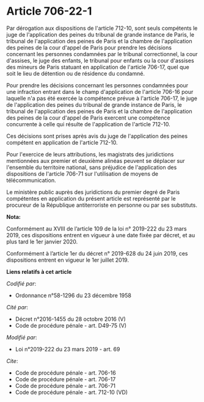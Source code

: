 # Article 706-22-1

Par dérogation aux dispositions de l'article 712-10, sont seuls compétents le juge de l'application des peines du tribunal de
grande instance de Paris, le tribunal de l'application des peines de Paris et la chambre de l'application des peines de la
cour d'appel de Paris pour prendre les décisions concernant les personnes condamnées par le tribunal correctionnel, la cour
d'assises, le juge des enfants, le tribunal pour enfants ou la cour d'assises des mineurs de Paris statuant en application de
l'article 706-17, quel que soit le lieu de détention ou de résidence du condamné.

Pour prendre les décisions concernant les personnes condamnées pour une infraction entrant dans le champ d'application de
l'article 706-16 pour laquelle n'a pas été exercée la compétence prévue à l'article 706-17, le juge de l'application des
peines du tribunal de grande instance de Paris, le tribunal de l'application des peines de Paris et la chambre de
l'application des peines de la cour d'appel de Paris exercent une compétence concurrente à celle qui résulte de l'application
de l'article 712-10.

Ces décisions sont prises après avis du juge de l'application des peines compétent en application de l'article 712-10.

Pour l'exercice de leurs attributions, les magistrats des juridictions mentionnées aux premier et deuxième alinéas peuvent se
déplacer sur l'ensemble du territoire national, sans préjudice de l'application des dispositions de l'article 706-71 sur
l'utilisation de moyens de télécommunication.

Le ministère public auprès des juridictions du premier degré de Paris compétentes en application du présent article est
représenté par le procureur de la République antiterroriste en personne ou par ses substituts.

**Nota:**

Conformément au XVIII de l’article 109 de la loi n° 2019-222 du 23 mars 2019, ces dispositions entrent en vigueur à une date
fixée par décret, et au plus tard le 1er janvier 2020.

Conformément à l’article 1er du décret n° 2019-628 du 24 juin 2019, ces dispositions entrent en vigueur le 1er juillet 2019.

**Liens relatifs à cet article**

_Codifié par_:

  - Ordonnance n°58-1296 du 23 décembre 1958

_Cité par_:

  - Décret n°2016-1455 du 28 octobre 2016 (V)
  - Code de procédure pénale - art. D49-75 (V)

_Modifié par_:

  - Loi n°2019-222 du 23 mars 2019 - art. 69

_Cite_:

  - Code de procédure pénale - art. 706-16
  - Code de procédure pénale - art. 706-17
  - Code de procédure pénale - art. 706-71
  - Code de procédure pénale - art. 712-10 (VD)
